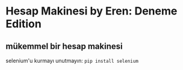 Hesap Makinesi by Eren: Deneme Edition
======================

mükemmel bir hesap makinesi
----------------------------

selenium'u kurmayı unutmayın: ```pip install selenium```